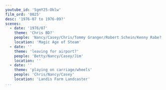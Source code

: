 ```yaml
---
youtube_id: '5gmY25-Oklw'
film_ord: '0025'
desc: '1976-07 to 1976-09?'
scenes:
  - date: '1976/07'
    theme: 'Chris BD?'
    people: 'Nancy/Casey/Chris/Tommy Granger/Robert Schein/Kenny Rabe?'
    location: 'Magic Age of Steam'
  - date: ''
    theme: 'leaving for airport?'
    people: 'Betty/Nancy/Casey/Jim'
    location: ''
  - date: ''
    theme: 'playing on carriage/wheels'
    people: 'Chris/Nancy/Casey'
    location: 'Landis Farm Landcaster'
...
```

